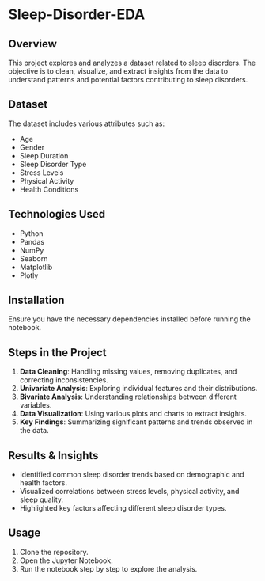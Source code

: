 # Sleep-Disorder-EDA

## Overview
This project explores and analyzes a dataset related to sleep disorders. The objective is to clean, visualize, and extract insights from the data to understand patterns and potential factors contributing to sleep disorders.

## Dataset
The dataset includes various attributes such as:
- Age
- Gender
- Sleep Duration
- Sleep Disorder Type
- Stress Levels
- Physical Activity
- Health Conditions

## Technologies Used
- Python
- Pandas
- NumPy
- Seaborn
- Matplotlib
- Plotly

## Installation
Ensure you have the necessary dependencies installed before running the notebook.

## Steps in the Project
1. **Data Cleaning**: Handling missing values, removing duplicates, and correcting inconsistencies.
2. **Univariate Analysis**: Exploring individual features and their distributions.
3. **Bivariate Analysis**: Understanding relationships between different variables.
4. **Data Visualization**: Using various plots and charts to extract insights.
5. **Key Findings**: Summarizing significant patterns and trends observed in the data.

## Results & Insights
- Identified common sleep disorder trends based on demographic and health factors.
- Visualized correlations between stress levels, physical activity, and sleep quality.
- Highlighted key factors affecting different sleep disorder types.

## Usage
1. Clone the repository.
2. Open the Jupyter Notebook.
3. Run the notebook step by step to explore the analysis.




